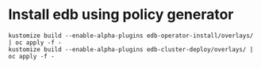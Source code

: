# Install edb using policy generator

```
kustomize build --enable-alpha-plugins edb-operator-install/overlays/ | oc apply -f -
kustomize build --enable-alpha-plugins edb-cluster-deploy/overlays/ | oc apply -f -
```